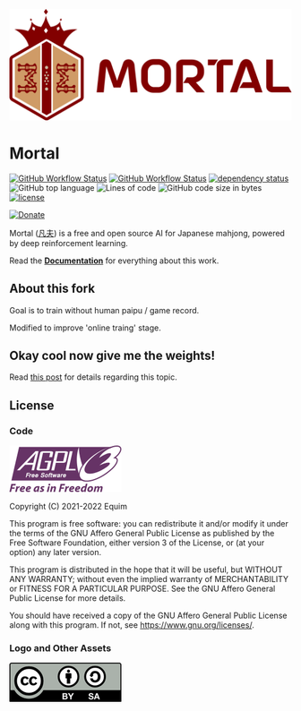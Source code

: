 <p align="center">
  <img src="https://github.com/A0nameless0man/Mortal/raw/main/docs/src/assets/logo.png" width="550" />
</p>

# Mortal

[![GitHub Workflow Status](https://img.shields.io/github/workflow/status/A0nameless0man/Mortal/build-libriichi?label=libriichi)](https://github.com/A0nameless0man/Mortal/actions)
[![GitHub Workflow Status](https://img.shields.io/github/workflow/status/A0nameless0man/Mortal/deploy-docs?label=docs)](https://mortal.ekyu.moe)
[![dependency status](https://deps.rs/repo/github/A0nameless0man/Mortal/status.svg)](https://deps.rs/repo/github/A0nameless0man/Mortal)
![GitHub top language](https://img.shields.io/github/languages/top/A0nameless0man/Mortal)
![Lines of code](https://img.shields.io/tokei/lines/github/A0nameless0man/Mortal)
![GitHub code size in bytes](https://img.shields.io/github/languages/code-size/A0nameless0man/Mortal)
[![license](https://img.shields.io/github/license/A0nameless0man/Mortal)](https://github.com/A0nameless0man/Mortal/blob/main/LICENSE)

[![Donate](https://img.shields.io/badge/Donate-%E2%9D%A4%EF%B8%8F-blue?style=social)](https://mortal.ekyu.moe/donate.html)

Mortal ([凡夫](https://www.mdbg.net/chinese/dictionary?wdqb=%E5%87%A1%E5%A4%AB)) is a free and open source AI for Japanese mahjong, powered by deep reinforcement learning.

Read the [**Documentation**](https://mortal.ekyu.moe) for everything about this work.

## About this fork

Goal is to train without human paipu / game record.

Modified to improve 'online traing' stage.

## Okay cool now give me the weights!
Read [this post](https://gist.github.com/Equim-chan/cf3f01735d5d98f1e7be02e94b288c56) for details regarding this topic.

## License
### Code
[![AGPL-3.0-or-later](https://github.com/A0nameless0man/Mortal/raw/main/docs/src/assets/agpl.png)](https://github.com/A0nameless0man/Mortal/blob/main/LICENSE)

Copyright (C) 2021-2022 Equim

This program is free software: you can redistribute it and/or modify it under the terms of the GNU Affero General Public License as published by the Free Software Foundation, either version 3 of the License, or (at your option) any later version.

This program is distributed in the hope that it will be useful, but WITHOUT ANY WARRANTY; without even the implied warranty of MERCHANTABILITY or FITNESS FOR A PARTICULAR PURPOSE. See the GNU Affero General Public License for more details.

You should have received a copy of the GNU Affero General Public License along with this program. If not, see <https://www.gnu.org/licenses/>.

### Logo and Other Assets
[![CC BY-SA 4.0](https://github.com/A0nameless0man/Mortal/raw/main/docs/src/assets/by-sa.png)](https://creativecommons.org/licenses/by-sa/4.0/)
